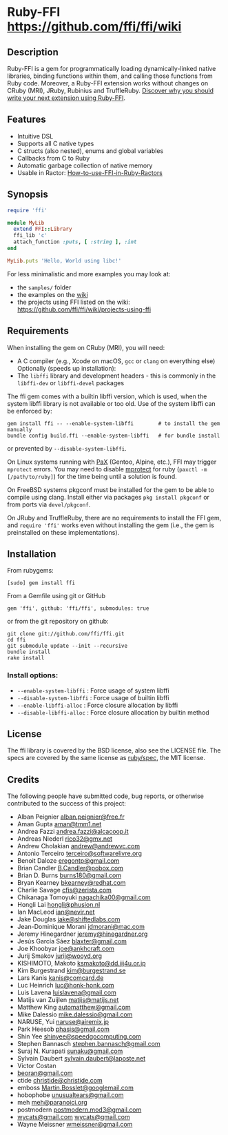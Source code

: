 # Ruby-FFI https://github.com/ffi/ffi/wiki

## Description

Ruby-FFI is a gem for programmatically loading dynamically-linked native
libraries, binding functions within them, and calling those functions
from Ruby code. Moreover, a Ruby-FFI extension works without changes
on CRuby (MRI), JRuby, Rubinius and TruffleRuby. [Discover why you should write your next extension
using Ruby-FFI](https://github.com/ffi/ffi/wiki/why-use-ffi).

## Features

* Intuitive DSL
* Supports all C native types
* C structs (also nested), enums and global variables
* Callbacks from C to Ruby
* Automatic garbage collection of native memory
* Usable in Ractor: [How-to-use-FFI-in-Ruby-Ractors](https://github.com/ffi/ffi/wiki/Ractors)

## Synopsis

```ruby
require 'ffi'

module MyLib
  extend FFI::Library
  ffi_lib 'c'
  attach_function :puts, [ :string ], :int
end

MyLib.puts 'Hello, World using libc!'
```

For less minimalistic and more examples you may look at:

* the `samples/` folder
* the examples on the [wiki](https://github.com/ffi/ffi/wiki)
* the projects using FFI listed on the wiki: https://github.com/ffi/ffi/wiki/projects-using-ffi

## Requirements

When installing the gem on CRuby (MRI), you will need:
* A C compiler (e.g., Xcode on macOS, `gcc` or `clang` on everything else)
Optionally (speeds up installation):
* The `libffi` library and development headers - this is commonly in the `libffi-dev` or `libffi-devel` packages

The ffi gem comes with a builtin libffi version, which is used, when the system libffi library is not available or too old.
Use of the system libffi can be enforced by:
```
gem install ffi -- --enable-system-libffi        # to install the gem manually
bundle config build.ffi --enable-system-libffi   # for bundle install
```
or prevented by `--disable-system-libffi`.

On Linux systems running with [PaX](https://en.wikipedia.org/wiki/PaX) (Gentoo, Alpine, etc.), FFI may trigger `mprotect` errors. You may need to disable [mprotect](https://en.wikiduenos.org/wiki/Grsecurity/Appendix/Grsecurity_and_PaX_Configuration_Options#Restrict_mprotect.28.29) for ruby (`paxctl -m [/path/to/ruby]`) for the time being until a solution is found.

On FreeBSD systems pkgconf must be installed for the gem to be able to compile using clang. Install either via packages `pkg install pkgconf` or from ports via `devel/pkgconf`.

On JRuby and TruffleRuby, there are no requirements to install the FFI gem, and `require 'ffi'` works even without installing the gem (i.e., the gem is preinstalled on these implementations).

## Installation

From rubygems:

    [sudo] gem install ffi

From a Gemfile using git or GitHub

    gem 'ffi', github: 'ffi/ffi', submodules: true

or from the git repository on github:

    git clone git://github.com/ffi/ffi.git
    cd ffi
    git submodule update --init --recursive
    bundle install
    rake install

### Install options:

* `--enable-system-libffi` : Force usage of system libffi
* `--disable-system-libffi` : Force usage of builtin libffi
* `--enable-libffi-alloc` : Force closure allocation by libffi
* `--disable-libffi-alloc` : Force closure allocation by builtin method

## License

The ffi library is covered by the BSD license, also see the LICENSE file.
The specs are covered by the same license as [ruby/spec](https://github.com/ruby/spec), the MIT license.

## Credits

The following people have submitted code, bug reports, or otherwise contributed to the success of this project:

* Alban Peignier <alban.peignier@free.fr>
* Aman Gupta <aman@tmm1.net>
* Andrea Fazzi <andrea.fazzi@alcacoop.it>
* Andreas Niederl <rico32@gmx.net>
* Andrew Cholakian <andrew@andrewvc.com>
* Antonio Terceiro <terceiro@softwarelivre.org>
* Benoit Daloze <eregontp@gmail.com>
* Brian Candler <B.Candler@pobox.com>
* Brian D. Burns <burns180@gmail.com>
* Bryan Kearney <bkearney@redhat.com>
* Charlie Savage <cfis@zerista.com>
* Chikanaga Tomoyuki <nagachika00@gmail.com>
* Hongli Lai <hongli@phusion.nl>
* Ian MacLeod <ian@nevir.net>
* Jake Douglas <jake@shiftedlabs.com>
* Jean-Dominique Morani <jdmorani@mac.com>
* Jeremy Hinegardner <jeremy@hinegardner.org>
* Jesús García Sáez <blaxter@gmail.com>
* Joe Khoobyar <joe@ankhcraft.com>
* Jurij Smakov <jurij@wooyd.org>
* KISHIMOTO, Makoto <ksmakoto@dd.iij4u.or.jp>
* Kim Burgestrand <kim@burgestrand.se>
* Lars Kanis <kanis@comcard.de>
* Luc Heinrich <luc@honk-honk.com>
* Luis Lavena <luislavena@gmail.com>
* Matijs van Zuijlen <matijs@matijs.net>
* Matthew King <automatthew@gmail.com>
* Mike Dalessio <mike.dalessio@gmail.com>
* NARUSE, Yui <naruse@airemix.jp>
* Park Heesob <phasis@gmail.com>
* Shin Yee <shinyee@speedgocomputing.com>
* Stephen Bannasch <stephen.bannasch@gmail.com>
* Suraj N. Kurapati <sunaku@gmail.com>
* Sylvain Daubert <sylvain.daubert@laposte.net>
* Victor Costan
* beoran@gmail.com
* ctide <christide@christide.com>
* emboss <Martin.Bosslet@googlemail.com>
* hobophobe <unusualtears@gmail.com>
* meh <meh@paranoici.org>
* postmodern <postmodern.mod3@gmail.com>
* wycats@gmail.com <wycats@gmail.com>
* Wayne Meissner <wmeissner@gmail.com>
